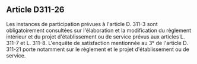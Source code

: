 ## Article D311-26

Les instances de participation prévues à l'article D. 311-3 sont obligatoirement consultées sur l'élaboration
et la modification du règlement intérieur et du projet d'établissement ou de service prévus aux articles L.
311-7 et L. 311-8. L'enquête de satisfaction mentionnée au 3° de l'article D. 311-21 porte notamment sur le
règlement et le projet d'établissement ou de service.

